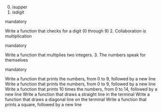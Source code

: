 0. isupper
1. isdigit

mandatory

Write a function that checks for a digit (0 through 9)
2. Collaboration is multiplication

mandatory

Write a function that multiplies two integers.
3. The numbers speak for themselves

mandatory

Write a function that prints the numbers, from 0 to 9, followed by a new line
Write a function that prints the numbers, from 0 to 9, followed by a new line
Write a function that prints 10 times the numbers, from 0 to 14, followed by a new line
Write a function that draws a straight line in the terminal
Write a function that draws a diagonal line on the terminal
Write a function that prints a square, followed by a new line

